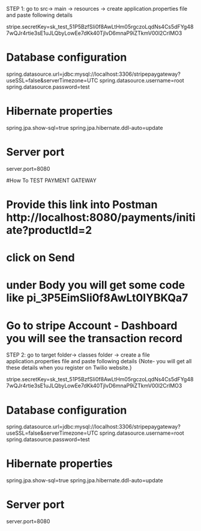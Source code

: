STEP 1: go to src-> main -> resources -> create application.properties file and paste following details



stripe.secretKey=sk_test_51P5BzfSIi0f8AwLtHm05rgczoLqdNs4Cs5dFYg487wQJr4rtie3sE1uJLQbyLowEe7dKk40TjlvD6mnaP9iZTkmV00l2CrlMO3



# Database configuration
spring.datasource.url=jdbc:mysql://localhost:3306/stripepaygateway?useSSL=false&serverTimezone=UTC
spring.datasource.username=root
spring.datasource.password=test

# Hibernate properties
spring.jpa.show-sql=true
spring.jpa.hibernate.ddl-auto=update


# Server port
server.port=8080




#How To TEST PAYMENT GATEWAY
# Provide this link into Postman   http://localhost:8080/payments/initiate?productId=2
#  click on Send
# under Body you will get  some code like    pi_3P5EimSIi0f8AwLt0IYBKQa7
# Go to stripe Account - Dashboard you will see the   transaction record







STEP 2:  go to target folder-> classes folder -> create a file application.properties file and paste following details 
          {Note- you will get all these details when you register on Twilio website.}


stripe.secretKey=sk_test_51P5BzfSIi0f8AwLtHm05rgczoLqdNs4Cs5dFYg487wQJr4rtie3sE1uJLQbyLowEe7dKk40TjlvD6mnaP9iZTkmV00l2CrlMO3



# Database configuration
spring.datasource.url=jdbc:mysql://localhost:3306/stripepaygateway?useSSL=false&serverTimezone=UTC
spring.datasource.username=root
spring.datasource.password=test

# Hibernate properties
spring.jpa.show-sql=true
spring.jpa.hibernate.ddl-auto=update


# Server port
server.port=8080
